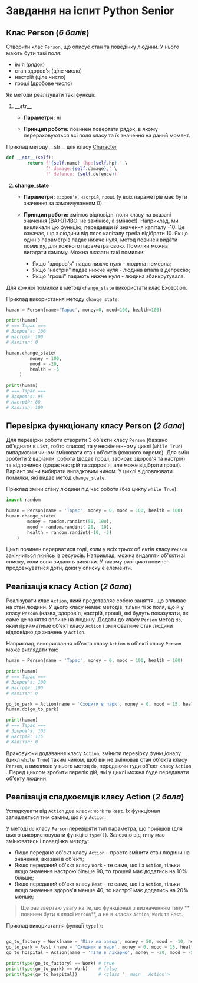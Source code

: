 # Завдання на іспит Python Senior

## Клас Person (_6 балів_)
Створити клас `Person`, що описує стан та поведінку людини. У нього мають бути такі поля:
- ім'я (рядок)
- стан здоров'я (ціле число)
- настрій (ціле число)
- гроші (дробове число)

Як методи реалізувати такі функції:

1. **\_\_str\_\_**

   - **Параметри:** ні

   - **Принцип роботи:** повинен повертати рядок, в якому перераховуються всі поля класу та їх значення на даний момент.

Приклад методу \_\_str\_\_ для класу [Character](https://github.com/svitlyi-itstep/B2111/blob/dbe15325260bb6eab7513e08cdc853725fdfb63b/Lesson_2/character.py#L1)
```python
def __str__(self):
        return f'{self.name} (hp:{self.hp},' \
               f' damage:{self.damage},' \
               f' defence: {self.defence})'
```

2. **change_state**

   - **Параметри:** `здоров'я`, `настрій`, `гроші` (у всіх параметрів має бути значення за замовчуванням 0)

   - **Принцип роботи:** змінює відповідні поля класу на вказані значення (ВАЖЛИВО: не замінює, а змінює!). Наприклад, ми викликали цю функцію, передавши їй значення капіталу -10. Це означає, що з людини від поля капіталу треба відібрати 10.
Якщо один з параметрів падає нижче нуля, метод повинен видати помилку, для кожного параметра свою. Помилки можна вигадати самому.
Можна вказати такі помилки:
      - Якщо "здоров'я" падає нижче нуля - людина померла;
      - Якщо "настрій" падає нижче нуля - людина впала в депресію;
      - Якщо "гроші" падають нижче нуля - людина збанкрутувала.

Для кожної помилки в методі `change_state` використати клас Exception.

 Приклад використання методу `change_state`:
 ```python
 human = Person(name='Тарас', money=0, mood=100, health=100)

 print(human)
 # === Тарас ===
 # Здоров'я: 100
 # Настрій: 100
 # Капітал: 0

 human.change_state(
          money = 100,
          mood = -20,
          health = -5
      )

 print(human)
 # === Тарас ===
 # Здоров'я: 95
 # Настрій: 80
 # Капітал: 100
```

## Перевірка функціоналу класу Person (_2 бала_)
Для перевірки роботи створити 3 об'єкти класу `Person` (бажано об'єднати в `List`, тобто список) та у нескінченному циклі (`while True`) випадковим чином змінювати стан об'єктів (кожного окремо). Для змін зробити 2 варіанти: робота (додає гроші, забирає здоров'я та настрій) та відпочинок (додає настрій та здоров'я, але може відібрати гроші). Варіант зміни вибирати випадковим чином. У циклі відловлювати помилки, які видає метод `change_state`.

Приклад зміни стану людини під час роботи (без циклу `while True`):
```python
import random

human = Person(name = 'Тарас', money = 0, mood = 100, health = 100)
human.change_state(
        money = random.randint(50, 100),
        mood = random.randint(-20, -10),
        health = random.randint(-10, -5)
    )
```

Цикл повинен перерватися тоді, коли у всіх трьох об'єктів класу `Person` закінчиться якийсь із ресурсів. Наприклад, можна видаляти об'єкти зі списку, коли вони видають винятки. У такому разі цикл повинен продовжуватися доти, доки у списку є елементи.

## Реалізація класу Action (_2 бала_)
Реалізувати клас `Action`, який представляє собою заняття, що впливає на стан людини. У цього класу немає методів, тільки ті ж поля, що й у класу `Person` (назва, здоров'я, настрій, гроші), які будуть показувати, як саме це заняття вплине на людину. Додати до класу `Person` метод `do`, який прийматиме об'єкт класу `Action` і змінюватиме стан людини відповідно до значень у `Action`.

Наприклад, використання об'єкта класу `Action` в об'єкті класу `Person` може виглядати так:
```python
human = Person(name = 'Тарас', money = 0, mood = 100, health = 100)

print(human)
# === Тарас ===
# Здоров'я: 100
# Настрій: 100
# Капітал: 0

go_to_park = Action(name = 'Сходити в парк', money = 0, mood = 15, health = 3)
human.do(go_to_park)

print(human)
# === Тарас ===
# Здоров'я: 103
# Настрій: 115
# Капітал: 0
```

Враховуючи додавання класу `Action`, змінити перевірку функціоналу (цикл `while True`) таким чином, щоб він не змінював стан об'єкта класу `Person`, а викликав у нього метод `do`, передаючи туди об'єкт класу `Action` . Перед циклом зробити перелік дій, які у циклі можна буде передавати об'єкту людини.

## Реалізація спадкоємців класу Action (_2 бала_)
Успадкувати від `Action` два класи: `Work` та `Rest`. Їх функціонал залишається тим самим, що й у `Action`.

У методі `do` класу `Person` перевіряти тип параметра, що прийшов (для цього використовувати функцію `type()`). Залежно від типу має змінюватись і поведінка методу:
- Якщо передано об'єкт класу `Action` – просто змінити стан людини на значення, вказані в об'єкті;
- Якщо переданий об'єкт класу `Work` - те саме, що і з `Action`, тільки якщо значення настрою більше 90, то грошей має додатись на 10% більше;
- Якщо переданий об'єкт класу `Rest` - те саме, що і з `Action`, тільки якщо значення здоров'я менше 40, то настрої
має додатись на 20% менше;

> Ще раз звертаю увагу на те, що функціонал з визначенням типу ** повинен бути в класі `Person`**, а не в класах `Action`, `Work` та `Rest`.

Приклад використання функції `type()`:
```python

go_to_factory = Work(name = 'Піти на завод', money = 50, mood = -10, health = -3)
go_to_park = Rest (name = 'Сходити в парк', money = 0, mood = 15, health = 3)
go_to_hospital = Action(name = 'Піти в лікарню', money = -20, mood = -5, health = 20)

print(type(go_to_factory) == Work) # true
print(type(go_to_park) == Work)    # false
print(type(go_to_hospital))        # <class '__main__.Action'>

```
